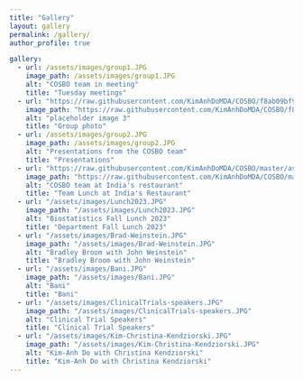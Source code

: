 ```yaml
---
title: "Gallery"
layout: gallery
permalink: /gallery/
author_profile: true

gallery:
  - url: /assets/images/group1.JPG
    image_path: /assets/images/group1.JPG
    alt: "COSBO team in meeting"
    title: "Tuesday meetings"
  - url: "https://raw.githubusercontent.com/KimAnhDoMDA/COSBO/f8ab09bf941f8b81f66c31743365f0f1b70e8a19/assets/images/group.JPG"
    image_path: "https://raw.githubusercontent.com/KimAnhDoMDA/COSBO/f8ab09bf941f8b81f66c31743365f0f1b70e8a19/assets/images/group.JPG"
    alt: "placeholder image 3"
    title: "Group photo"
  - url: /assets/images/group2.JPG
    image_path: /assets/images/group2.JPG
    alt: "Presentations from the COSBO team"
    title: "Presentations"
  - url: "https://raw.githubusercontent.com/KimAnhDoMDA/COSBO/master/assets/images/group3.JPG"
    image_path: "https://raw.githubusercontent.com/KimAnhDoMDA/COSBO/master/assets/images/group3.JPG"
    alt: "COSBO team at India's restaurant"
    title: "Team Lunch at India's Restaurant"
  - url: "/assets/images/Lunch2023.JPG"
    image_path: "/assets/images/Lunch2023.JPG"
    alt: "Biostatistics Fall Lunch 2023"
    title: "Department Fall Lunch 2023"
  - url: "/assets/images/Brad-Weinstein.JPG"
    image_path: "/assets/images/Brad-Weinstein.JPG"
    alt: "Bradley Broom with John Weinstein"
    title: "Bradley Broom with John Weinstein"
  - url: "/assets/images/Bani.JPG"
    image_path: "/assets/images/Bani.JPG"
    alt: "Bani"
    title: "Bani"
  - url: "/assets/images/ClinicalTrials-speakers.JPG"
    image_path: "/assets/images/ClinicalTrials-speakers.JPG"  
    alt: "Clinical Trial Speakers"
    title: "Clinical Trial Speakers"
  - url: "/assets/images/Kim-Christina-Kendziorski.JPG"
    image_path: "/assets/images/Kim-Christina-Kendziorski.JPG"  
    alt: "Kim-Anh Do with Christina Kendziorski"
    title: "Kim-Anh Do with Christina Kendziorski"
---
```

